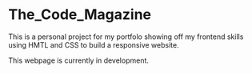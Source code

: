 # The_Code_Magazine
This is a personal project for my portfolo showing off my frontend skills using HMTL and CSS to build a responsive website. 

This webpage is currently in development. 
